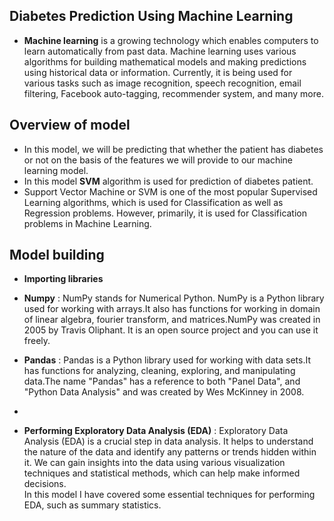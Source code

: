 ## Diabetes Prediction Using Machine Learning
- **Machine learning** is a growing technology which enables computers to learn automatically from past data. Machine learning uses various algorithms for building mathematical models and making predictions using historical data or information. Currently, it is being used for various tasks such as image recognition, speech recognition, email filtering, Facebook auto-tagging, recommender system, and many more.

## Overview of model
- In this model, we will be predicting that whether the patient has diabetes or not on the basis of the features we will provide to our machine learning model.
- In this model **SVM** algorithm is used for prediction of diabetes patient.
- Support Vector Machine or SVM is one of the most popular Supervised Learning algorithms, which is used for Classification as well as Regression problems. However, primarily, it is used for Classification problems in Machine Learning.

## Model building
- **Importing libraries**
- **Numpy** : NumPy stands for Numerical Python. NumPy is a Python library used for working with arrays.It also has functions for working in domain of linear algebra, fourier transform, and matrices.NumPy was created in 2005 by Travis Oliphant. It is an open source project and you can use it freely.

- **Pandas** : Pandas is a Python library used for working with data sets.It has functions for analyzing, cleaning, exploring, and manipulating data.The name "Pandas" has a reference to both "Panel Data", and "Python Data Analysis" and was created by Wes McKinney in 2008.
- 
- **Performing Exploratory Data Analysis (EDA)** : Exploratory Data Analysis (EDA) is a crucial step in data analysis. It helps to understand the nature of the data and identify any patterns or trends hidden within it. We can gain insights into the data using various visualization techniques and statistical methods, which can help make informed decisions. <br>
In this model I have covered some essential techniques for performing EDA, such as summary statistics.

